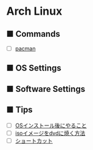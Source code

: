# Arch Linux
## ■ Commands
- [ ] [pacman]()
## ■ OS Settings
## ■ Software Settings
## ■ Tips
- [ ] [OSインストール後にやること](https://github.com/thetaru/memorandum/tree/master/OS/Linux/Arch/After_Install)
- [ ] [isoイメージをdvdに焼く方法](https://github.com/thetaru/memorandum/tree/master/OS/Linux/Arch/dvd_burn)
- [ ] [ショートカット](https://github.com/thetaru/memorandum/tree/master/OS/Linux/Arch/shortcut)
